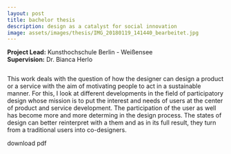 ```yaml
---
layout: post
title: bachelor thesis
description: design as a catalyst for social innovation
image: assets/images/thesis/IMG_20180119_141440_bearbeitet.jpg
---
```

**Project Lead:** Kunsthochschule Berlin - Weißensee<br />
**Supervision:** Dr. Bianca Herlo<br />

<div class="row">
    <div class="6u 12u$(small)">
        <span class="image fit"><img src="{{ site.url | absolute_path}}/assets/images/thesis/IMG_20180119_141711.jpg" alt="" /></span>
</div>
<div class="6u 12u$(small)">
        <p>This work deals with the question of how the designer can design a product or a service with the aim of motivating people to act in a sustainable manner. For this, I look at different developments in the field of participatory design whose mission is to put the interest and needs of users at the center of product and service development. The participation of the user as well has become more and more determing in the design process. The states of design can better reinterpret with a them and as in its full result, they turn from a traditional users into co-designers. </p>
        <p>download pdf</p>
</div>





